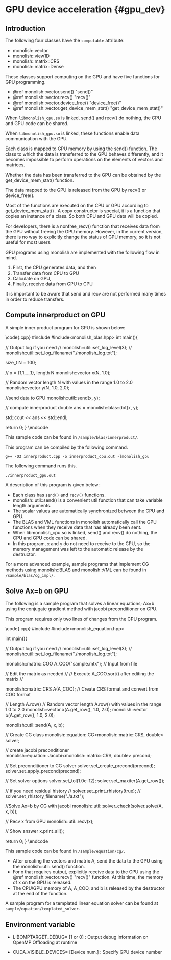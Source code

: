 # GPU device acceleration {#gpu_dev}

## Introduction
The following four classes have the `computable` attribute:
- monolish::vector
- monolish::view1D
- monolish::matrix::CRS
- monolish::matrix::Dense

These classes support computing on the GPU and have five functions for GPU programming.
- @ref monolish::vector.send() "send()"
- @ref monolish::vector.recv() "recv()"
- @ref monolish::vector.device_free() "device_free()"
- @ref monolish::vector.get_device_mem_stat() "get_device_mem_stat()"

When `libmonolish_cpu.so` is linked, send() and recv() do nothing, the CPU and GPU code can be shared.

When `libmonolish_gpu.so` is linked, these functions enable data communication with the GPU.

Each class is mapped to GPU memory by using the send() function.
The class to which the data is transferred to the GPU behaves differently, and it becomes impossible to perform operations on the elements of vectors and matrices.

Whether the data has been transferred to the GPU can be obtained by the get\_device\_mem\_stat() function.

The data mapped to the GPU is released from the GPU by recv() or device\_free().

Most of the functions are executed on the CPU or GPU according to get\_device\_mem\_stat() .
A copy constructor is special, it is a function that copies an instance of a class. So both CPU and GPU data will be copied.

For developers, there is a nonfree\_recv() function that receives data from the GPU without freeing the GPU memory.
However, in the current version, there is no way to explicitly change the status of GPU memory, so it is not useful for most users.

GPU programs using monolish are implemented with the following flow in mind.
1. First, the CPU generates data, and then
2. Transfer data from CPU to GPU
3. Calculate on GPU,
4. Finally, receive data from GPU to CPU

It is important to be aware that send and recv are not performed many times in order to reduce transfers.

## Compute innerproduct on GPU
A simple inner product program for GPU is shown below:

\code{.cpp}
#include<iostream>
#include<monolish_blas.hpp>
int main(){

  // Output log if you need
  // monolish::util::set_log_level(3);
  // monolish::util::set_log_filename("./monolish_log.txt");

  size_t N = 100;

  // x = {1,1,...,1}, length N
  monolish::vector<double> x(N, 1.0); 

  // Random vector length N with values in the range 1.0 to 2.0
  monolish::vector<double> y(N, 1.0, 2.0); 

  //send data to GPU
  monolish::util::send(x, y); 

  // compute innerproduct
  double ans = monolish::blas::dot(x, y); 

  std::cout << ans << std::endl;

  return 0;
}
\endcode

This sample code can be found in `/sample/blas/innerproduct/`.

This program can be compiled by the following command.
```
g++ -O3 innerproduct.cpp -o innerproduct_cpu.out -lmonolish_gpu
```

The following command runs this.
``` 
./innerproduct_gpu.out
```

A description of this program is given below:
- Each class has `send()` and `recv()` functions.
- monolish::util::send() is a convenient util function that can take variable length arguments.
- The scalar values are automatically synchronized between the CPU and GPU.
- The BLAS and VML functions in monolish automatically call the GPU functions when they receive data that has already been sent.
- When libmonolish\_cpu.so is linked, send() and recv() do nothing, the CPU and GPU code can be shared.
- In this program, `x` and `y` do not need to receive to the CPU, so the memory management was left to the automatic release by the destructor.

For a more advanced example, sample programs that implement CG methods using monolish::BLAS and monolish::VML can be found in `/sample/blas/cg_impl/`.

## Solve Ax=b on GPU
The following is a sample program that solves a linear equations; Ax=b using the conjugate gradient method with jacobi preconditioner on GPU.

This program requires only two lines of changes from the CPU program.

\code{.cpp}
#include<iostream>
#include<monolish_equation.hpp>

int main(){

  // Output log if you need
  // monolish::util::set_log_level(3);
  // monolish::util::set_log_filename("./monolish_log.txt");

  monolish::matrix::COO<double> A_COO("sample.mtx"); // Input from file

  // Edit the matrix as needed //
  // Execute A_COO.sort() after editing the matrix //

  monolish::matrix::CRS<double> A(A_COO); // Create CRS format and convert from COO format

  // Length A.row()
  // Random vector length A.row() with values in the range 1.0 to 2.0
  monolish::vector<double> x(A.get_row(), 1.0, 2.0); 
  monolish::vector<double> b(A.get_row(), 1.0, 2.0); 

  monolish::util::send(A, x, b);

  // Create CG class
  monolish::equation::CG<monolish::matrix::CRS<double>, double> solver; 

  // create jacobi preconditioner
  monolish::equation::Jacobi<monolish::matrix::CRS<double>, double> precond; 

  // Set preconditioner to CG solver
  solver.set_create_precond(precond); 
  solver.set_apply_precond(precond);

  // Set solver options
  solver.set_tol(1.0e-12);
  solver.set_maxiter(A.get_row()); 

  // if you need residual history
  // solver.set_print_rhistory(true);
  // solver.set_rhistory_filename("./a.txt");

  //Solve Ax=b by CG with jacobi
  monolish::util::solver_check(solver.solve(A, x, b)); 

  // Recv x from GPU
  monolish::util::recv(x);

  // Show answer
  x.print_all();
  
  return 0;
}
\endcode

This sample code can be found in `/sample/equation/cg/`.

- After creating the vectors and matrix A, send the data to the GPU using the monolish::util::send() function.
- For x that requires output, explicitly receive data to the CPU using the @ref monolish::vector.recv() "recv()" function. At this time, the memory of x on the GPU is released.
- The CPU/GPU memory of A, A_COO, and b is released by the destructor at the end of the function.

A sample program for a templated linear equation solver can be found at `sample/equation/templated_solver`.

## Environment variable
- LIBOMPTARGET\_DEBUG= [1 or 0] : Output debug information on OpenMP Offloading at runtime

- CUDA\_VISIBLE\_DEVICES= [Device num.] : Specify GPU device number

